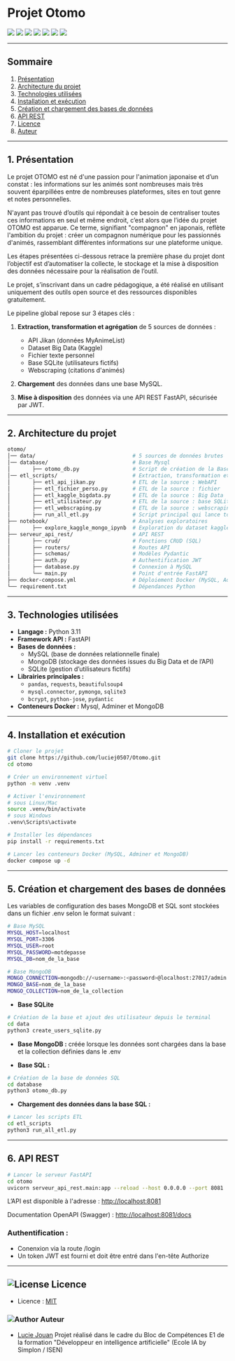 # Projet Otomo

<p>
  <img src="https://img.shields.io/badge/Python-3776AB?logo=python&logoColor=white" />
   <img src="https://img.shields.io/badge/SQLite-003B57?logo=sqlite&logoColor=white" />
  <img src="https://img.shields.io/badge/MongoDB-47A248?logo=mongodb&logoColor=white" />
  <img src="https://img.shields.io/badge/SQL-4479A1?logo=fastapi&logoColor=white" />
<img src="https://img.shields.io/badge/FastAPI-009688?logo=fastapi&logoColor=white" />
  <img src="https://img.shields.io/badge/Docker-2496ED?logo=docker&logoColor=white" />
  <img src="https://img.shields.io/badge/License-MIT-yellow" />
</p>

---
## Sommaire

1. [Présentation](#présentation)
2. [Architecture du projet](#architecture-du-projet)
3. [Technologies utilisées](#technologies-utilisées)
4. [Installation et exécution](#installation-et-exécution)
5. [Création et chargement des bases de données](#création-et-chargement-des-bases-de-données)
6. [API REST](#api-rest)
7. [Licence](#licence)
8. [Auteur](#auteur)

---

## 1. Présentation

Le projet OTOMO est né d'une passion pour l'animation japonaise et d’un constat : les informations sur les animés sont nombreuses mais très souvent éparpillées entre de nombreuses plateformes, sites en tout genre et notes personnelles.

N'ayant pas trouvé d’outils qui répondait à ce besoin de centraliser toutes ces informations en seul et même endroit, c’est alors que l’idée du projet OTOMO est apparue. Ce terme, signifiant "compagnon" en japonais, reflète l'ambition du projet : créer un compagnon numérique pour les passionnés d'animés, rassemblant différentes informations sur une plateforme unique.

Les étapes présentées ci-dessous retrace la première phase du projet dont l’objectif est d’automatiser la collecte, le stockage et la mise à disposition des données nécessaire pour la réalisation de l’outil.

Le projet, s’inscrivant dans un cadre pédagogique, a été réalisé en utilisant uniquement des outils open source et des ressources disponibles gratuitement.

Le pipeline global repose sur 3 étapes clés :

1. **Extraction, transformation et agrégation** de 5 sources de données :  
   - API Jikan (données MyAnimeList)  
   - Dataset Big Data (Kaggle)  
   - Fichier texte personnel  
   - Base SQLite (utilisateurs fictifs)  
   - Webscraping (citations d'animés)

2. **Chargement** des données dans une base MySQL.

3. **Mise à disposition** des données via une API REST FastAPI, sécurisée par JWT.

---

## 2. Architecture du projet

```bash
otomo/
│── data/                               # 5 sources de données brutes
│── database/                           # Base Mysql
│       ├── otomo_db.py                 # Script de création de la Base Mysql
│── etl_scripts/                        # Extraction, transformation et chargement
│       ├── etl_api_jikan.py            # ETL de la source : WebAPI
│       ├── etl_fichier_perso.py        # ETL de la source : fichier
│       ├── etl_kaggle_bigdata.py       # ETL de la source : Big Data
│       ├── etl_utilisateur.py          # ETL de la source : base SQLite
│       ├── etl_webscraping.py          # ETL de la source : webscraping
│       ├── run_all_etl.py              # Script principal qui lance tous les ETL dans l'ordre
├── notebook/                           # Analyses exploratoires
│       ├── explore_kaggle_mongo_ipynb  # Exploration du dataset kaggle
├── serveur_api_rest/                   # API REST
│       ├── crud/                       # Fonctions CRUD (SQL)
│       ├── routers/                    # Routes API
│       ├── schemas/                    # Modèles Pydantic
│       ├── auth.py                     # Authentification JWT
│       ├── database.py                 # Connexion à MySQL
│       └── main.py                     # Point d'entrée FastAPI
├── docker-compose.yml                  # Déploiement Docker (MySQL, Adminer, MongoDB)
└── requirement.txt                     # Dépendances Python
```

---

## 3. Technologies utilisées

- **Langage :** Python 3.11  
- **Framework API :** FastAPI  
- **Bases de données :**
  - MySQL (base de données relationnelle finale)
  - MongoDB (stockage des données issues du Big Data et de l’API)
  - SQLite (gestion d’utilisateurs fictifs)
- **Librairies principales :**
  - `pandas`, `requests`, `beautifulsoup4`
  - `mysql.connector`, `pymongo`, `sqlite3`
  - `bcrypt`, `python-jose`, `pydantic`
- **Conteneurs Docker :** Mysql, Adminer et MongoDB
    
---

## 4. Installation et exécution

```bash
# Cloner le projet
git clone https://github.com/luciej0507/Otomo.git
cd otomo

# Créer un environnement virtuel
python -m venv .venv

# Activer l'environnement
# sous Linux/Mac
source .venv/bin/activate
# sous Windows
.venv\Scripts\activate

# Installer les dépendances
pip install -r requirements.txt

# Lancer les conteneurs Docker (MySQL, Adminer et MongoDB)
docker compose up -d
```

---

## 5. Création et chargement des bases de données

Les variables de configuration des bases MongoDB et SQL sont stockées dans un fichier .env selon le format suivant :
```bash
# Base MySQL
MYSQL_HOST=localhost
MYSQL_PORT=3306
MYSQL_USER=root
MYSQL_PASSWORD=motdepasse
MYSQL_DB=nom_de_la_base

# Base MongoDB
MONGO_CONNECTION=mongodb://<username>:<password>@localhost:27017/admin
MONGO_BASE=nom_de_la_base
MONGO_COLLECTION=nom_de_la_collection
```

- **Base SQLite**
```bash
# Création de la base et ajout des utilisateur depuis le terminal
cd data
python3 create_users_sqlite.py
```

- **Base MongoDB :** créée lorsque les données sont chargées dans la base et la collection définies dans le .env

- **Base SQL :**
```bash
# Création de la base de données SQL
cd database
python3 otomo_db.py
```

- **Chargement des données dans la base SQL :**
```bash
# Lancer les scripts ETL
cd etl_scripts
python3 run_all_etl.py
```

---

## 6. API REST
```bash
# Lancer le serveur FastAPI
cd otomo
uvicorn serveur_api_rest.main:app --reload --host 0.0.0.0 --port 8081
```
L’API est disponible à l'adresse : [http://localhost:8081](http://localhost:8081)

Documentation OpenAPI (Swagger) : [http://localhost:8081/docs](http://localhost:8081/docs)

### Authentification :
- Conenxion via la route /login
- Un token JWT est fourni et doit être entré dans l'en-tête Authorize

---

## ![License](https://img.shields.io/badge/License-MIT-yellow) Licence
- Licence : [MIT](LICENSE)

### ![Author](https://img.shields.io/badge/Team-Author-blue) Auteur
- [Lucie Jouan](https://github.com/luciej0507) 
Projet réalisé dans le cadre du Bloc de Compétences E1 de la formation "Développeur en intelligence artificielle" (Ecole IA by Simplon / ISEN)
